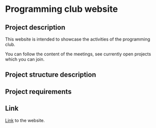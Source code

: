 # Programming club website
## Project description
This website is intended to showcase the activities of the programming club.

You can follow the content of the meetings, see currently open projects which you can join.

## Project structure description

## Project requirements

## Link
[Link](https://programerski-klub-fmf.github.io/) to the website.
